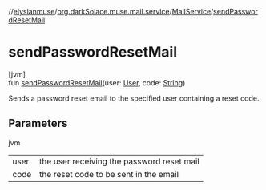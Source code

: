 //[elysianmuse](../../../index.md)/[org.darkSolace.muse.mail.service](../index.md)/[MailService](index.md)/[sendPasswordResetMail](send-password-reset-mail.md)

# sendPasswordResetMail

[jvm]\
fun [sendPasswordResetMail](send-password-reset-mail.md)(user: [User](../../org.darkSolace.muse.user.model/-user/index.md), code: [String](https://kotlinlang.org/api/latest/jvm/stdlib/kotlin/-string/index.html))

Sends a password reset email to the specified user containing a reset code.

## Parameters

jvm

| | |
|---|---|
| user | the user receiving the password reset mail |
| code | the reset code to be sent in the email |
